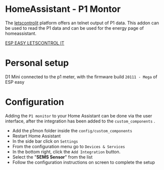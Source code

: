 # HomeAssistant - P1 Montor

The [letscontrolit](https://www.letscontrolit.com/) platform offers an telnet output of P1 data. This addon can be used to read the P1 data and can be used for the energy page of homeassistant.

[ESP EASY LETSCONTROL IT](https://www.letscontrolit.com/)

# Personal setup

D1 Mini connected to the p1 meter, with the firmware build `20111 - Mega` of ESP easy

# Configuration

Adding the `P1 monitor` to your Home Assistant can be done via the user interface, after the integration has been added to the `custom_components` .

- Add the p1mon folder inside the `config/custom_components`
- Restart Home Assistant
- In the side bar click on `Settings`
- From the configuration menu go to `Devices & Services`
- In the bottom right, click the `Add Integration` button.
- Select the "**SEMS Sensor**" from the list
- Follow the configuration instructions on screen to complete the setup
